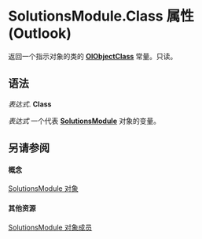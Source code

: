 
# SolutionsModule.Class 属性 (Outlook)

返回一个指示对象的类的  **[OlObjectClass](33d724b3-df3c-2a7f-a80f-93b66d96f588.md)** 常量。只读。


## 语法

 _表达式_. **Class**

 _表达式_ 一个代表 **[SolutionsModule](4597765e-a95d-bf07-2ac4-103218ebc696.md)** 对象的变量。


## 另请参阅


#### 概念


[SolutionsModule 对象](4597765e-a95d-bf07-2ac4-103218ebc696.md)
#### 其他资源


[SolutionsModule 对象成员](8537b2d4-07cb-9e40-a87b-ff12d304f809.md)